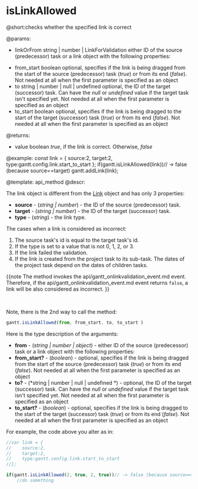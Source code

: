 isLinkAllowed
=============

@short:checks whether the specified link is correct
	

@params:
- linkOrFrom	string | number | LinkForValidation 		either ID of the source (predecessor) task or a link object with the following properties:
* from_start	boolean 		optional, specifies if the link is being dragged from the start of the source (predecessor) task (*true*) or from its end (*false*). Not needed at all when the first parameter is specified as an object
* to	string | number | null | undefined 		optional, the ID of the target (successor) task. Can have the *null* or *undefined* value if the target task isn't specified yet. Not needed at all when the first parameter is specified as an object
* to_start	boolean 		optional, specifies if the link is being dragged to the start of the target (successor) task (*true*) or from its end (*false*). Not needed at all when the first parameter is specified as an object

@returns:
- value		boolean		<i>true</i>, if the link is correct. Otherwise, <i>false</i>


@example:
const link = {
    source:2,
    target:2,
    type:gantt.config.link.start_to_start
};
if(gantt.isLinkAllowed(link))// -> false (because source==target)
	gantt.addLink(link);


@template:	api_method
@descr:

The link object is different from the [Link](desktop/link_properties.md) object and has only 3 properties:

- <span class=subproperty>**source**</span> - (*string | number*) - the ID of the source (predecessor) task.
- <span class=subproperty>**target**</span> - (*string | number*) - the ID of the target (successor) task.
- <span class=subproperty>**type**</span> - (*string*) - the link type.



The cases when a link is considered as incorrect:

1. The source task's id is equal to the target task's id.
2. If the type is set to a value that is not 0, 1, 2, or 3.
3. If the link failed the validation.
4. If the link is created from the project task to its sub-task. The dates of the project task depend on the dates of children tasks.

{{note
The method invokes the api/gantt_onlinkvalidation_event.md event. Therefore, if the api/gantt_onlinkvalidation_event.md event returns `false`, a link will be also considered as incorrect.
}}

<br>

Note, there is the 2nd way to call the method:

~~~js
gantt.isLinkAllowed(from, from_start, to, to_start )
~~~

Here is the type description of the arguments:

- **from** - (*string | number | object*) - either ID of the source (predecessor) task or a link object with the following properties:
- **from_start?** - (*boolean*) - optional, specifies if the link is being dragged from the start of the source (predecessor) task (*true*) or from its end (*false*). Not needed at all when the first parameter is specified as an object
- **to?** - (*string | number | null | undefined
*) - optional, the ID of the target (successor) task. Can have the *null* or *undefined* value if the target task isn't specified yet. Not needed at all when the first parameter is specified as an object
- **to_start?** - (*boolean*) - optional, specifies if the link is being dragged to the start of the target (successor) task (*true*) or from its end (*false*). Not needed at all when the first parameter is specified as an object


For example, the code above you alter as in:

~~~js
//var link = {
//    source:2,
//    target:2,
//    type:gantt.config.link.start_to_start
//};

if(gantt.isLinkAllowed(2, true, 2, true))// -> false (because source==target)
	//do something
    
~~~